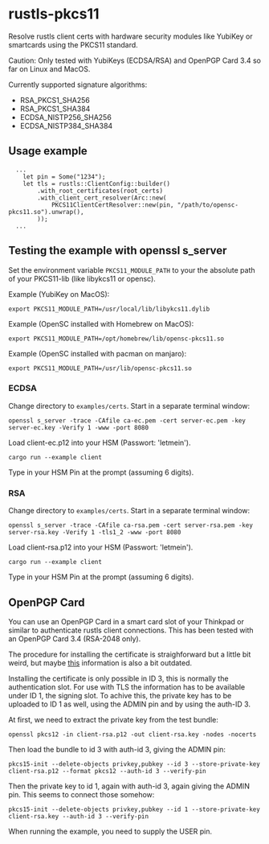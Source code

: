 # rustls-pkcs11

Resolve rustls client certs with hardware security modules like YubiKey or smartcards using the PKCS11 standard.

Caution: Only tested with YubiKeys (ECDSA/RSA) and OpenPGP Card 3.4 so far on Linux and MacOS.

Currently supported signature algorithms:

* RSA_PKCS1_SHA256
* RSA_PKCS1_SHA384
* ECDSA_NISTP256_SHA256
* ECDSA_NISTP384_SHA384

## Usage example

```
  ...
    let pin = Some("1234");
    let tls = rustls::ClientConfig::builder()
        .with_root_certificates(root_certs)
        .with_client_cert_resolver(Arc::new(
            PKCS11ClientCertResolver::new(pin, "/path/to/opensc-pkcs11.so").unwrap(),
        ));
  ...
```

## Testing the example with openssl s_server

Set the environment variable ```PKCS11_MODULE_PATH``` to your the absolute path of your PKCS11-lib (like libykcs11 or opensc).

Example (YubiKey on MacOS):
```
export PKCS11_MODULE_PATH=/usr/local/lib/libykcs11.dylib
```

Example (OpenSC installed with Homebrew on MacOS):
```
export PKCS11_MODULE_PATH=/opt/homebrew/lib/opensc-pkcs11.so
```

Example (OpenSC installed with pacman on manjaro):
```
export PKCS11_MODULE_PATH=/usr/lib/opensc-pkcs11.so
```

### ECDSA

Change directory to ```examples/certs```.
Start in a separate terminal window:

```
openssl s_server -trace -CAfile ca-ec.pem -cert server-ec.pem -key server-ec.key -Verify 1 -www -port 8080
```

Load client-ec.p12 into your HSM (Passwort: 'letmein').

```
cargo run --example client
```

Type in your HSM Pin at the prompt (assuming 6 digits).

### RSA

Change directory to ```examples/certs```.
Start in a separate terminal window:

```
openssl s_server -trace -CAfile ca-rsa.pem -cert server-rsa.pem -key server-rsa.key -Verify 1 -tls1_2 -www -port 8080
```

Load client-rsa.p12 into your HSM (Passwort: 'letmein').

```
cargo run --example client
```

Type in your HSM Pin at the prompt (assuming 6 digits).

## OpenPGP Card

You can use an OpenPGP Card in a smart card slot of your Thinkpad or similar to authenticate rustls client connections. This has been tested with an OpenPGP Card 3.4 (RSA-2048 only).

The procedure for installing the certificate is straighforward but a little bit weird, but maybe [this](https://github.com/OpenSC/OpenSC/wiki/OpenPGP-card) information is also a bit outdated.

Installing the certificate is only possible in ID 3, this is normally the authentication slot. For use with TLS the information has to be available under ID 1, the signing slot. To achive this, the private key has to be uploaded to ID 1 as well, using the ADMIN pin and by using the auth-ID 3.

At first, we need to extract the private key from the test bundle:
```
openssl pkcs12 -in client-rsa.p12 -out client-rsa.key -nodes -nocerts
```

Then load the bundle to id 3 with auth-id 3, giving the ADMIN pin:
```
pkcs15-init --delete-objects privkey,pubkey --id 3 --store-private-key client-rsa.p12 --format pkcs12 --auth-id 3 --verify-pin
```

Then the private key to id 1, again with auth-id 3, again giving the ADMIN pin. This seems to connect those somehow:
```
pkcs15-init --delete-objects privkey,pubkey --id 1 --store-private-key client-rsa.key --auth-id 3 --verify-pin
```

When running the example, you need to supply the USER pin.
